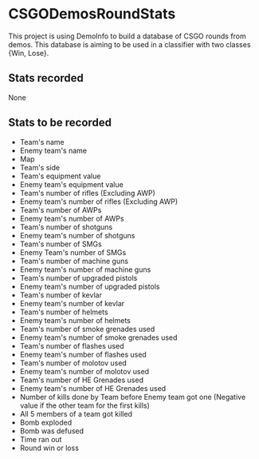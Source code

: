 # CSGODemosRoundStats
This project is using DemoInfo to build a database of CSGO rounds from demos. This database is aiming to be used in a classifier with two classes {Win, Lose}.

## Stats recorded

None

## Stats to be recorded

- Team's name
- Enemy team's name
- Map
- Team's side
- Team's equipment value
- Enemy team's equipment value
- Team's number of rifles (Excluding AWP)
- Enemy team's number of rifles (Excluding AWP)
- Team's number of AWPs
- Enemy team's number of AWPs
- Team's number of shotguns
- Enemy team's number of shotguns
- Team's number of SMGs
- Enemy Team's number of SMGs
- Team's number of machine guns
- Enemy team's number of machine guns
- Team's number of upgraded pistols
- Enemy team's number of upgraded pistols
- Team's number of kevlar
- Enemy team's number of kevlar
- Team's number of helmets
- Enemy team's number of helmets
- Team's number of smoke grenades used
- Enemy team's number of smoke grenades used
- Team's number of flashes used
- Enemy team's number of flashes used
- Team's number of molotov used
- Enemy team's number of molotov used
- Team's number of HE Grenades used
- Enemy team's number of HE Grenades used
- Number of kills done by Team before Enemy team got one (Negative value if the other team for the first kills)
- All 5 members of a team got killed
- Bomb exploded
- Bomb was defused
- Time ran out
- Round win or loss